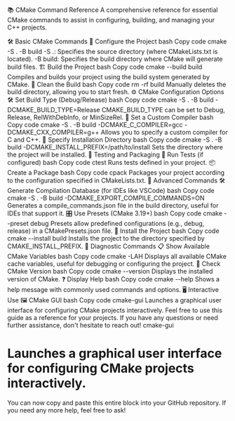 📚 CMake Command Reference
A comprehensive reference for essential CMake commands to assist in configuring, building, and managing your C++ projects.

🛠️ Basic CMake Commands
🔧 Configure the Project
bash
Copy code
cmake -S . -B build
-S .: Specifies the source directory (where CMakeLists.txt is located).
-B build: Specifies the build directory where CMake will generate build files.
🏗️ Build the Project
bash
Copy code
cmake --build build
Compiles and builds your project using the build system generated by CMake.
🧹 Clean the Build
bash
Copy code
rm -rf build
Manually deletes the build directory, allowing you to start fresh.
⚙️ CMake Configuration Options
🛠️ Set Build Type (Debug/Release)
bash
Copy code
cmake -S . -B build -DCMAKE_BUILD_TYPE=Release
CMAKE_BUILD_TYPE can be set to Debug, Release, RelWithDebInfo, or MinSizeRel.
🧰 Set a Custom Compiler
bash
Copy code
cmake -S . -B build -DCMAKE_C_COMPILER=gcc -DCMAKE_CXX_COMPILER=g++
Allows you to specify a custom compiler for C and C++.
📂 Specify Installation Directory
bash
Copy code
cmake -S . -B build -DCMAKE_INSTALL_PREFIX=/path/to/install
Sets the directory where the project will be installed.
🧪 Testing and Packaging
🧪 Run Tests (if configured)
bash
Copy code
ctest
Runs tests defined in your project.
📦 Create a Package
bash
Copy code
cpack
Packages your project according to the configuration specified in CMakeLists.txt.
🚀 Advanced Commands
🛠️ Generate Compilation Database (for IDEs like VSCode)
bash
Copy code
cmake -S . -B build -DCMAKE_EXPORT_COMPILE_COMMANDS=ON
Generates a compile_commands.json file in the build directory, useful for IDEs that support it.
🎛️ Use Presets (CMake 3.19+)
bash
Copy code
cmake --preset debug
Presets allow predefined configurations (e.g., debug, release) in a CMakePresets.json file.
📂 Install the Project
bash
Copy code
cmake --install build
Installs the project to the directory specified by CMAKE_INSTALL_PREFIX.
🧐 Diagnostic Commands
📋 Show Available CMake Variables
bash
Copy code
cmake -LAH
Displays all available CMake cache variables, useful for debugging or configuring the project.
📝 Check CMake Version
bash
Copy code
cmake --version
Displays the installed version of CMake.
❓ Display Help
bash
Copy code
cmake --help
Shows a help message with commonly used commands and options.
🖥️ Interactive Use
🖼️ CMake GUI
bash
Copy code
cmake-gui
Launches a graphical user interface for configuring CMake projects interactively.
Feel free to use this guide as a reference for your projects. If you have any questions or need further assistance, don't hesitate to reach out!
cmake-gui
# Launches a graphical user interface for configuring CMake projects interactively.


You can now copy and paste this entire block into your GitHub repository. If you need any more help, feel free to ask!
